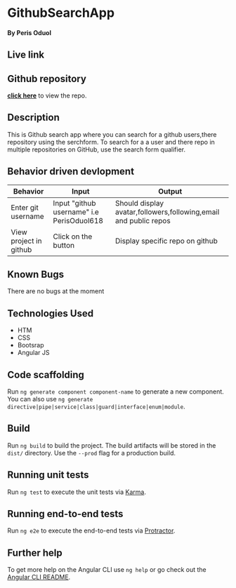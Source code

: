 # GithubSearchApp

#### By **Peris Oduol**

## Live link


## Github repository
**[click here](https://github.com/PerisOduol618/GithbSearch)** to view the repo.

## Description

This is Github search app where you can search for a github users,there repository using the
serchform. To search for a a user and there repo in multiple repositories on GitHub, use the search form
qualifier.

## Behavior driven devlopment

| Behavior               | Input                                     | Output                                                           |
| ---------------------- | ----------------------------------------- | ---------------------------------------------------------------- |
| Enter git username     | Input "github username" i.e PerisOduol618 | Should display avatar,followers,following,email and public repos |
| View project in github | Click on the button                       | Display specific repo on github                                  |

## Known Bugs

There are no bugs at the moment

## Technologies Used

- HTM
- CSS
- Bootsrap
- Angular JS

## Code scaffolding

Run `ng generate component component-name` to generate a new component. You can also use `ng generate directive|pipe|service|class|guard|interface|enum|module`.

## Build

Run `ng build` to build the project. The build artifacts will be stored in the `dist/` directory. Use the `--prod` flag for a production build.

## Running unit tests

Run `ng test` to execute the unit tests via [Karma](https://karma-runner.github.io).

## Running end-to-end tests

Run `ng e2e` to execute the end-to-end tests via [Protractor](http://www.protractortest.org/).

## Further help

To get more help on the Angular CLI use `ng help` or go check out the [Angular CLI README](https://github.com/angular/angular-cli/blob/master/README.md).
